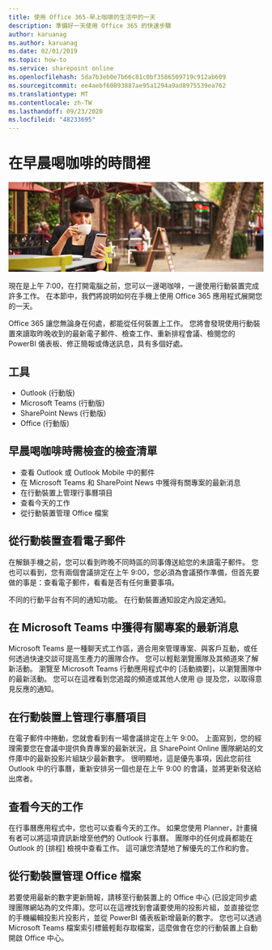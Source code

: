 ```yaml
---
title: 使用 Office 365-早上咖啡的生活中的一天
description: 準備好一天使用 Office 365 的快速步驟
author: karuanag
ms.author: karuanag
ms.date: 02/01/2019
ms.topic: how-to
ms.service: sharepoint online
ms.openlocfilehash: 5da7b3eb0e7b66c81c0bf3586509719c912ab609
ms.sourcegitcommit: ee4aebf60893887ae95a1294a9ad8975539ea762
ms.translationtype: MT
ms.contentlocale: zh-TW
ms.lasthandoff: 09/23/2020
ms.locfileid: "48233695"
---
```

# <a name="during-morning-coffee"></a>在早晨喝咖啡的時間裡

![早晨咖啡圖片](media/ditl_coffee.png)

現在是上午 7:00，在打開電腦之前，您可以一邊喝咖啡，一邊使用行動裝置完成許多工作。 在本節中，我們將說明如何在手機上使用 Office 365 應用程式展開您的一天。

Office 365 讓您無論身在何處，都能從任何裝置上工作。 您將會發現使用行動裝置來讀取昨晚收到的最新電子郵件、檢查工作、重新排程會議、檢閱您的 PowerBI 儀表板、修正簡報或傳送訊息，具有多個好處。 

## <a name="tools"></a>工具
- Outlook (行動版)
- Microsoft Teams (行動版)
- SharePoint News (行動版)
- Office (行動版)

## <a name="checklist-for-your-morning-coffee"></a>早晨喝咖啡時需檢查的檢查清單
- 查看 Outlook 或 Outlook Mobile 中的郵件
- 在 Microsoft Teams 和 SharePoint News 中獲得有關專案的最新消息
- 在行動裝置上管理行事曆項目
- 查看今天的工作
- 從行動裝置管理 Office 檔案 

## <a name="check-mail-from-your-mobile-device"></a>從行動裝置查看電子郵件
在解鎖手機之前，您可以看到昨晚不同時區的同事傳送給您的未讀電子郵件。 您也可以看到，您有兩個會議排定在上午 9:00，您必須為會議預作準備，但首先要做的事是：查看電子郵件，看看是否有任何重要事項。

不同的行動平台有不同的通知功能。 在行動裝置通知設定內設定通知。 

## <a name="get-up-to-date-on-projects-in-microsoft-teams"></a>在 Microsoft Teams 中獲得有關專案的最新消息
Microsoft Teams 是一種聊天式工作區，適合用來管理專案、與客戶互動，或任何透過快速交談可提高生產力的團隊合作。 您可以輕鬆瀏覽團隊及其頻道來了解新活動。 瀏覽至 Microsoft Teams 行動應用程式中的 [活動摘要]，以瀏覽團隊中的最新活動。 您可以在這裡看到您追蹤的頻道或其他人使用 @ 提及您，以取得意見反應的通知。  

## <a name="manage-calendar-items-on-your-mobile-device"></a>在行動裝置上管理行事曆項目
在電子郵件中捲動，您就會看到有一場會議排定在上午 9:00。 上面寫到，您的經理需要您在會議中提供負責專案的最新狀況，且 SharePoint Online 團隊網站的文件庫中的最新投影片組缺少最新數字。 很明顯地，這是優先事項，因此您前往 Outlook 中的行事曆，重新安排另一個也是在上午 9:00 的會議，並將更新發送給出席者。

## <a name="check-tasks-for-the-day"></a>查看今天的工作
在行事曆應用程式中，您也可以查看今天的工作。 如果您使用 Planner，計畫擁有者可以將這項資訊新增至他們的 Outlook 行事曆。 團隊中的任何成員都能在 Outlook 的 [排程] 檢視中查看工作。 這可讓您清楚地了解優先的工作和約會。  

## <a name="manage-office-files-from-your-mobile-device"></a>從行動裝置管理 Office 檔案
若要使用最新的數字更新簡報，請移至行動裝置上的 Office 中心 (已設定同步處理團隊網站為的文件庫)。您可以在這裡找到會議要使用的投影片組，並直接從您的手機編輯投影片投影片，並從 PowerBI 儀表板新增最新的數字。 您也可以透過 Microsoft Teams 檔案索引標籤輕鬆存取檔案，這麼做會在您的行動裝置上自動開啟 Office 中心。 